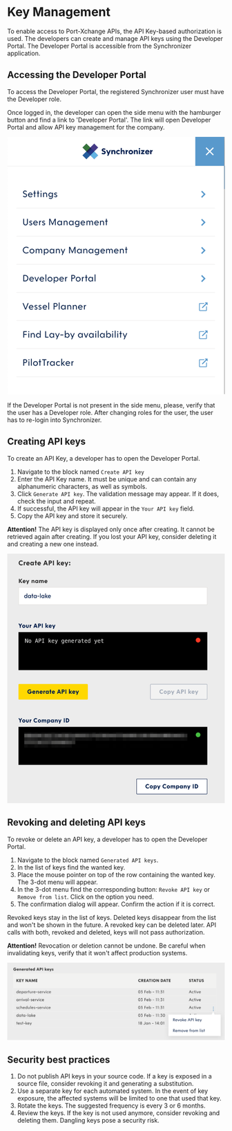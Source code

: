 # Key Management

To enable access to Port-Xchange APIs, the API Key-based authorization is used.
The developers can create and manage API keys using the Developer Portal. The Developer Portal is accessible from the Synchronizer application.

## Accessing the Developer Portal

To access the Developer Portal, the registered Synchronizer user must have the Developer role.

Once logged in, the developer can open the side menu with the hamburger button and find a link to 'Developer Portal'. The link will open Developer Portal and allow API key management for the company.

![side menu](/images/side-menu.png)

If the Developer Portal is not present in the side menu, please, verify that the user has a Developer role. After changing roles for the user, the user has to re-login into Synchronizer.

## Creating API keys

To create an API Key, a developer has to open the Developer Portal.

1. Navigate to the block named `Create API key`
1. Enter the API Key name. It must be unique and can contain any alphanumeric characters, as well as symbols.
1. Click `Generate API key`. The validation message may appear. If it does, check the input and repeat.
1. If successful, the API key will appear in the `Your API key` field.
1. Copy the API key and store it securely.

**Attention!** 
The API key is displayed only once after creating. It cannot be retrieved again after creating. 
If you lost your API key, consider deleting it and creating a new one instead.

<img src="/images/key-form.png" alt="key form" width="518" height="577" />

## Revoking and deleting API keys

To revoke or delete an API key, a developer has to open the Developer Portal.

1. Navigate to the block named `Generated API keys`.
1. In the list of keys find the wanted key.
1. Place the mouse pointer on top of the row containing the wanted key. The 3-dot menu will appear.
1. In the 3-dot menu find the corresponding button: `Revoke API key` or `Remove from list`. Click on the option you need.
1. The confirmation dialog will appear. Confirm the action if it is correct.

Revoked keys stay in the list of keys. Deleted keys disappear from the list and won't be shown in the future. A revoked key can be deleted later.
API calls with both, revoked and deleted, keys will not pass authorization.

**Attention!** 
Revocation or deletion cannot be undone. Be careful when invalidating keys, verify that it won't affect production systems.

![removing keys](/images/removing-keys.png)

## Security best practices

1. Do not publish API keys in your source code. If a key is exposed in a source file, consider revoking it and generating a substitution.
1. Use a separate key for each automated system. In the event of key exposure, the affected systems will be limited to one that used that key.
1. Rotate the keys. The suggested frequency is every 3 or 6 months.
1. Review the keys. If the key is not used anymore, consider revoking and deleting them. Dangling keys pose a security risk.
